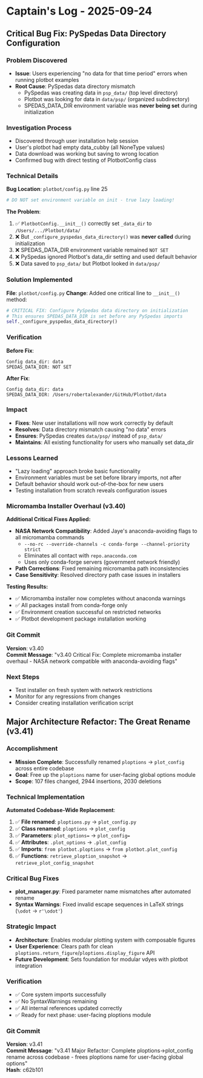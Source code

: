 # Captain's Log - 2025-09-24

## Critical Bug Fix: PySpedas Data Directory Configuration

### Problem Discovered
- **Issue**: Users experiencing "no data for that time period" errors when running plotbot examples
- **Root Cause**: PySpedas data directory mismatch
  - PySpedas was creating data in `psp_data/` (top level directory)
  - Plotbot was looking for data in `data/psp/` (organized subdirectory)
  - SPEDAS_DATA_DIR environment variable was **never being set** during initialization

### Investigation Process
- Discovered through user installation help session
- User's plotbot had empty data_cubby (all NoneType values)
- Data download was working but saving to wrong location
- Confirmed bug with direct testing of PlotbotConfig class

### Technical Details
**Bug Location**: `plotbot/config.py` line 25
```python
# DO NOT set environment variable on init - true lazy loading!
```

**The Problem**:
1. ✅ `PlotbotConfig.__init__()` correctly set `_data_dir` to `/Users/.../Plotbot/data/`
2. ❌ But `_configure_pyspedas_data_directory()` was **never called** during initialization
3. ❌ SPEDAS_DATA_DIR environment variable remained `NOT SET`
4. ❌ PySpedas ignored Plotbot's data_dir setting and used default behavior
5. ❌ Data saved to `psp_data/` but Plotbot looked in `data/psp/`

### Solution Implemented
**File**: `plotbot/config.py`
**Change**: Added one critical line to `__init__()` method:

```python
# CRITICAL FIX: Configure PySpedas data directory on initialization
# This ensures SPEDAS_DATA_DIR is set before any PySpedas imports
self._configure_pyspedas_data_directory()
```

### Verification
**Before Fix**:
```
Config data_dir: data
SPEDAS_DATA_DIR: NOT SET
```

**After Fix**:
```
Config data_dir: data
SPEDAS_DATA_DIR: /Users/robertalexander/GitHub/Plotbot/data
```

### Impact
- **Fixes**: New user installations will now work correctly by default
- **Resolves**: Data directory mismatch causing "no data" errors
- **Ensures**: PySpedas creates `data/psp/` instead of `psp_data/`
- **Maintains**: All existing functionality for users who manually set data_dir

### Lessons Learned
- "Lazy loading" approach broke basic functionality
- Environment variables must be set before library imports, not after
- Default behavior should work out-of-the-box for new users
- Testing installation from scratch reveals configuration issues

### Micromamba Installer Overhaul (v3.40)

**Additional Critical Fixes Applied:**
- **NASA Network Compatibility**: Added Jaye's anaconda-avoiding flags to all micromamba commands
  - `--no-rc --override-channels -c conda-forge --channel-priority strict`
  - Eliminates all contact with `repo.anaconda.com`
  - Uses only conda-forge servers (government network friendly)
- **Path Corrections**: Fixed remaining micromamba path inconsistencies
- **Case Sensitivity**: Resolved directory path case issues in installers

**Testing Results:**
- ✅ Micromamba installer now completes without anaconda warnings
- ✅ All packages install from conda-forge only
- ✅ Environment creation successful on restricted networks
- ✅ Plotbot development package installation working

### Git Commit
**Version**: v3.40  
**Commit Message**: "v3.40 Critical Fix: Complete micromamba installer overhaul - NASA network compatible with anaconda-avoiding flags"

### Next Steps
- Test installer on fresh system with network restrictions
- Monitor for any regressions from changes
- Consider creating installation verification script

## Major Architecture Refactor: The Great Rename (v3.41)

### Accomplishment
- **Mission Complete**: Successfully renamed `ploptions` → `plot_config` across entire codebase
- **Goal**: Free up the `ploptions` name for user-facing global options module
- **Scope**: 107 files changed, 2944 insertions, 2030 deletions

### Technical Implementation
**Automated Codebase-Wide Replacement**:
1. ✅ **File renamed**: `ploptions.py` → `plot_config.py`
2. ✅ **Class renamed**: `ploptions` → `plot_config`  
3. ✅ **Parameters**: `plot_options=` → `plot_config=`
4. ✅ **Attributes**: `.plot_options` → `.plot_config`
5. ✅ **Imports**: `from plotbot.ploptions` → `from plotbot.plot_config`
6. ✅ **Functions**: `retrieve_ploption_snapshot` → `retrieve_plot_config_snapshot`

### Critical Bug Fixes
- **plot_manager.py**: Fixed parameter name mismatches after automated rename
- **Syntax Warnings**: Fixed invalid escape sequences in LaTeX strings (`\odot` → `r'\odot'`)

### Strategic Impact
- **Architecture**: Enables modular plotting system with composable figures
- **User Experience**: Clears path for clean `ploptions.return_figure`/`ploptions.display_figure` API
- **Future Development**: Sets foundation for modular vdyes with plotbot integration

### Verification
- ✅ Core system imports successfully
- ✅ No SyntaxWarnings remaining  
- ✅ All internal references updated correctly
- ✅ Ready for next phase: user-facing ploptions module

### Git Commit
**Version**: v3.41  
**Commit Message**: "v3.41 Major Refactor: Complete ploptions→plot_config rename across codebase - frees ploptions name for user-facing global options"  
**Hash**: c62b101
